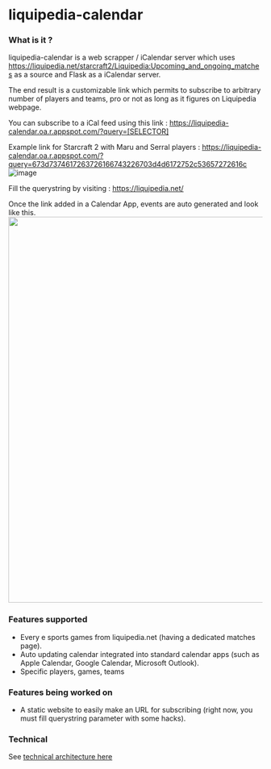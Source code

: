 # liquipedia-calendar

### What is it ?

liquipedia-calendar is a web scrapper / iCalendar server which uses https://liquipedia.net/starcraft2/Liquipedia:Upcoming_and_ongoing_matches as a source and Flask as a iCalendar server.

The end result is a customizable link which permits to subscribe to arbitrary number of players and teams, pro or not as long as it figures on Liquipedia webpage.

You can subscribe to a iCal feed using this link : https://liquipedia-calendar.oa.r.appspot.com/?query=[SELECTOR]

Example link for Starcraft 2 with Maru and Serral players : https://liquipedia-calendar.oa.r.appspot.com/?query=673d7374617263726166743226703d4d6172752c53657272616c
![image](https://user-images.githubusercontent.com/18146363/134248454-f5817f99-e780-431f-b56d-20a8c4d3dbfd.png)

Fill the querystring by visiting : https://liquipedia.net/

Once the link added in a Calendar App, events are auto generated and look like this.
<img width="766" src="https://user-images.githubusercontent.com/18146363/134247169-57a25f93-66bd-47fd-906e-38641afe084d.png">

### Features supported
* Every e sports games from liquipedia.net (having a dedicated matches page).
* Auto updating calendar integrated into standard calendar apps (such as Apple Calendar, Google Calendar, Microsoft Outlook).
* Specific players, games, teams

### Features being worked on
* A static website to easily make an URL for subscribing (right now, you must fill querystring parameter with some hacks).

### Technical

See [technical architecture here](https://github.com/Napolitain/liquipedia-calendar/blob/master/DESIGN.md)

